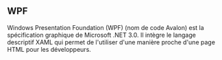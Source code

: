 ## WPF

Windows Presentation Foundation (WPF) (nom de code Avalon) est la spécification graphique de Microsoft .NET 3.0. Il intègre le langage descriptif XAML qui permet de l'utiliser d'une manière proche d'une page HTML pour les développeurs.
